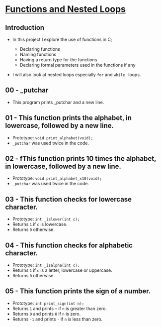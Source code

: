 # <ins>Functions and Nested Loops

## Introduction
- In this project I explore the use of functions in C;
	- Declaring functions
	- Naming functions
	- Having a return type for the functions
	- Declaring formal parameters used in the functions if any

- I will also look at nested loops especially `for` and `while ` loops.

## 00 - _putchar
- This program prints _putchar and a new line.

## 01 - This function prints the alphabet, in lowercase, followed by a new line.
- Prototype: `void print_alphabet(void);`
- `_putchar` was used twice in the code.

## 02 - fThis function prints 10 times the alphabet, in lowercase, followed by a new line.
- Prototype: `void print_alphabet_x10(void);`
- `_putchar` was used twice in the code.

## 03 - This function checks for lowercase character.
- Prototype: `int _islower(int c);`
- Returns `1` if `c` is lowercase.
- Returns `0` otherwise.

## 04 - This function checks for alphabetic character.
- Prototype: `int _isalpha(int c);`
- Returns `1` if `c` is a letter, lowercase or uppercase.
- Returns `0` otherwise.

## 05 - This function prints the sign of a number.
- Prototype: `int print_sign(int n);`
- Returns `1` and prints `+` if `n` is greater than zero.
- Returns `0` and prints `0` if `n` is zero.
- Returns `-1` and prints `-` if `n` is less than zero.
